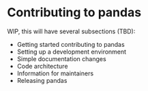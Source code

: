 # Contributing to pandas

WIP, this will have several subsections (TBD):

* Getting started contributing to pandas
* Setting up a development environment
* Simple documentation changes
* Code architecture
* Information for maintainers
* Releasing pandas
